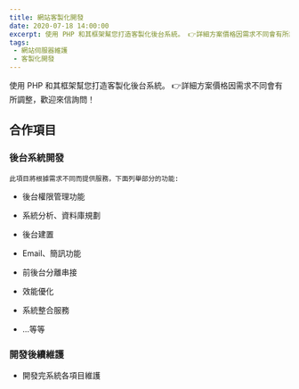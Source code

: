 ```yaml
---
title: 網站客製化開發	
date: 2020-07-18 14:00:00
excerpt: 使用 PHP 和其框架幫您打造客製化後台系統。 👉詳細方案價格因需求不同會有所調整，歡迎來信詢問！
tags:
 - 網站伺服器維護
 - 客製化開發
---
```

使用 PHP 和其框架幫您打造客製化後台系統。 
👉詳細方案價格因需求不同會有所調整，歡迎來信詢問！

## 合作項目

### 後台系統開發

`此項目將根據需求不同而提供服務，下面列舉部分的功能:`

* 後台權限管理功能

* 系統分析、資料庫規劃

* 後台建置

* Email、簡訊功能

* 前後台分離串接

* 效能優化

* 系統整合服務

* ...等等

### 開發後續維護

* 開發完系統各項目維護
